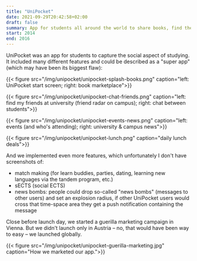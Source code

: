 ```yaml
---
title: "UniPocket"
date: 2021-09-29T20:42:58+02:00
draft: false
summary: App for students all around the world to share books, find the best lunch deals and much more.
start: 2014
end: 2016
---
```


UniPocket was an app for students to capture the social aspect of studying. It included many different features and could be described as a "super app" (which may have been its biggest flaw):

{{< figure src="/img/unipocket/unipocket-splash-books.png" caption="left: UniPocket start screen; right: book marketplace">}}

{{< figure src="/img/unipocket/unipocket-chat-friends.png" caption="left: find my friends at university (friend radar on campus); right: chat between students">}}

{{< figure src="/img/unipocket/unipocket-events-news.png" caption="left: events (and who's attending); right: university & campus news">}}

{{< figure src="/img/unipocket/unipocket-lunch.png" caption="daily lunch deals">}}

And we implemented even more features, which unfortunately I don't have screenshots of:

- match making (for learn buddies, parties, dating, learning new languages via the tandem program, etc.)
- sECTS (social ECTS)
- news bombs: people could drop so-called "news bombs" (messages to other users) and set an explosion radius, if other UniPocket users would cross that time-space area they get a push notification containing the message

Close before launch day, we started a guerilla marketing campaign in Vienna. But we didn't launch only in Austria – no, that would have been way to easy – we launched globally.

{{< figure src="/img/unipocket/unipocket-guerilla-marketing.jpg" caption="How we marketed our app.">}}
